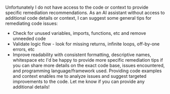 Unfortunately I do not have access to the code or context to provide specific remediation recommendations. As an AI assistant without access to additional code details or context, I can suggest some general tips for remediating code issues:
- Check for unused variables, imports, functions, etc and remove unneeded code
- Validate logic flow - look for missing returns, infinite loops, off-by-one errors, etc
- Improve readability with consistent formatting, descriptive names, whitespace etc
I'd be happy to provide more specific remediation tips if you can share more details on the exact code base, issues encountered, and programming language/framework used. Providing code examples and context enables me to analyze issues and suggest targeted improvements to the code. Let me know if you can provide any additional details!